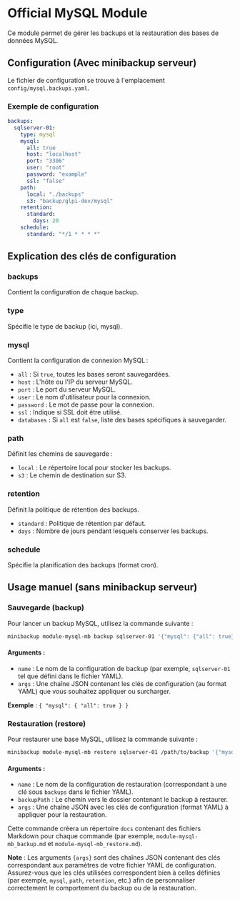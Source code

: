 # Official MySQL Module

Ce module permet de gérer les backups et la restauration des bases de données MySQL.

## Configuration (Avec minibackup serveur)

Le fichier de configuration se trouve à l'emplacement `config/mysql.backups.yaml`.

### Exemple de configuration

```yaml
backups:
  sqlserver-01:
    type: mysql
    mysql:
      all: true
      host: "localhost"
      port: "3306"
      user: "root"
      password: "example"
      ssl: "false"
    path:
      local: "./backups"
      s3: "backup/glpi-dev/mysql"
    retention:
      standard:
        days: 20
    schedule:
      standard: "*/1 * * * *"
```

## Explication des clés de configuration

### backups
Contient la configuration de chaque backup.

### type
Spécifie le type de backup (ici, mysql).

### mysql
Contient la configuration de connexion MySQL :

- `all` : Si `true`, toutes les bases seront sauvegardées.
- `host` : L'hôte ou l'IP du serveur MySQL.
- `port` : Le port du serveur MySQL.
- `user` : Le nom d'utilisateur pour la connexion.
- `password` : Le mot de passe pour la connexion.
- `ssl` : Indique si SSL doit être utilisé.
- `databases` : Si `all` est `false`, liste des bases spécifiques à sauvegarder.

### path
Définit les chemins de sauvegarde :

- `local` : Le répertoire local pour stocker les backups.
- `s3` : Le chemin de destination sur S3.

### retention
Définit la politique de rétention des backups.

- `standard` : Politique de rétention par défaut.
- `days` : Nombre de jours pendant lesquels conserver les backups.

### schedule
Spécifie la planification des backups (format cron).

## Usage manuel (sans minibackup serveur)

### Sauvegarde (backup)
Pour lancer un backup MySQL, utilisez la commande suivante :

```bash
minibackup module-mysql-mb backup sqlserver-01 '{"mysql": {"all": true}}'
```

#### Arguments :

- `name` : Le nom de la configuration de backup (par exemple, `sqlserver-01` tel que défini dans le fichier YAML).
- `args` : Une chaîne JSON contenant les clés de configuration (au format YAML) que vous souhaitez appliquer ou surcharger.

**Exemple** : `{ "mysql": { "all": true } }`

### Restauration (restore)
Pour restaurer une base MySQL, utilisez la commande suivante :

```bash
minibackup module-mysql-mb restore sqlserver-01 /path/to/backup '{"mysql": {"all": true}}'
```

#### Arguments :

- `name` : Le nom de la configuration de restauration (correspondant à une clé sous `backups` dans le fichier YAML).
- `backupPath` : Le chemin vers le dossier contenant le backup à restaurer.
- `args` : Une chaîne JSON avec les clés de configuration (format YAML) à appliquer pour la restauration.


Cette commande créera un répertoire `docs` contenant des fichiers Markdown pour chaque commande (par exemple, `module-mysql-mb_backup.md` et `module-mysql-mb_restore.md`).

**Note** : Les arguments `{args}` sont des chaînes JSON contenant des clés correspondant aux paramètres de votre fichier YAML de configuration. Assurez-vous que les clés utilisées correspondent bien à celles définies (par exemple, `mysql`, `path`, `retention`, etc.) afin de personnaliser correctement le comportement du backup ou de la restauration.


